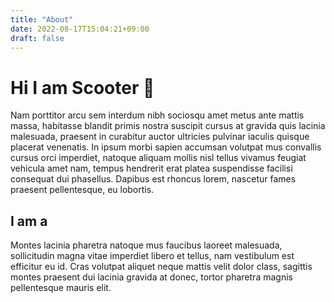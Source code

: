 ```yaml
---
title: "About"
date: 2022-08-17T15:04:21+09:00
draft: false
---
```

# Hi I am Scooter 🛵
Nam porttitor arcu sem interdum nibh sociosqu amet metus ante mattis massa, habitasse blandit primis nostra suscipit cursus at gravida quis lacinia malesuada, praesent in curabitur auctor ultricies pulvinar iaculis quisque placerat venenatis. In ipsum morbi sapien accumsan volutpat mus convallis cursus orci imperdiet, natoque aliquam mollis nisl tellus vivamus feugiat vehicula amet nam, tempus hendrerit erat platea suspendisse facilisi consequat dui phasellus. Dapibus est rhoncus lorem, nascetur fames praesent pellentesque, eu lobortis.

## I am a
Montes lacinia pharetra natoque mus faucibus laoreet malesuada, sollicitudin magna vitae imperdiet libero et tellus, nam vestibulum est efficitur eu id. Cras volutpat aliquet neque mattis velit dolor class, sagittis montes praesent dui lacinia gravida at donec, tortor pharetra magnis pellentesque mauris elit.

